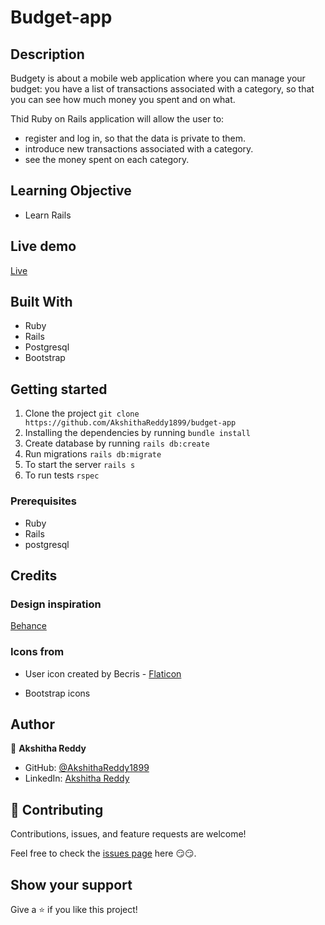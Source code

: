 # Budget-app

## Description

Budgety is about a mobile web application where you can manage your budget: you have a list of transactions associated with a category, so that you can see how much money you spent and on what.

Thid Ruby on Rails application will allow the user to:

- register and log in, so that the data is private to them.
- introduce new transactions associated with a category.
- see the money spent on each category.

## Learning Objective

- Learn Rails

## Live demo

[Live](https://budget-app-99.herokuapp.com/)

## Built With

- Ruby
- Rails
- Postgresql
- Bootstrap

## Getting started

1. Clone the project `git clone https://github.com/AkshithaReddy1899/budget-app`
2. Installing the dependencies by running `bundle install`
3. Create database by running `rails db:create`
4. Run migrations `rails db:migrate`
5. To start the server `rails s`
6. To run tests `rspec`

### Prerequisites

- Ruby
- Rails
- postgresql

## Credits

### Design inspiration

[Behance](https://www.behance.net/gregoirevella)

### Icons from

- User icon created by Becris - [Flaticon](https://www.flaticon.com/free-icons/user)

- Bootstrap icons

## Author

👤 **Akshitha Reddy**

- GitHub: [@AkshithaReddy1899](https://github.com/AkshithaReddy1899)
- LinkedIn: [Akshitha Reddy](https://www.linkedin.com/in/akshitha-reddy-716944198/)

## 🤝 Contributing

Contributions, issues, and feature requests are welcome!

Feel free to check the [issues page](https://github.com/AkshithaReddy1899/budget-app/issues) here 😏😏.

## Show your support

Give a ⭐️ if you like this project!
